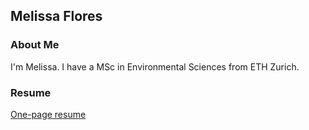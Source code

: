 ## Melissa Flores

### About Me

I'm Melissa. I have a MSc in Environmental Sciences from ETH Zurich. 

### Resume

<a href="mflores.github.io/pdfs/Cultural Vistas Melissa Flores Resume.pdf" target="_blank">One-page resume</a>



